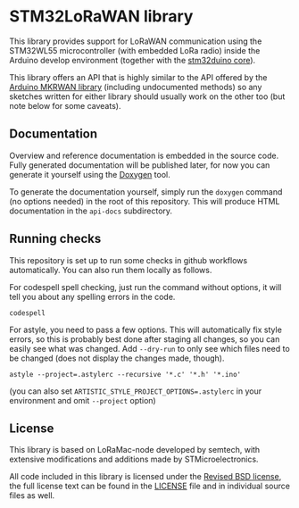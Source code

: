 # STM32LoRaWAN library

This library provides support for LoRaWAN communication using the
STM32WL55 microcontroller (with embedded LoRa radio) inside the Arduino
develop environment (together with the [stm32duino
core](https://github.com/stm32duino/Arduino_Core_STM32)).

This library offers an API that is highly similar to the API offered by
the [Arduino MKRWAN
library](https://www.arduino.cc/reference/en/libraries/mkrwan/)
(including undocumented methods) so any sketches written for either
library should usually work on the other too (but note below for some
caveats).

## Documentation
Overview and reference documentation is embedded in the source code.
Fully generated documentation will be published later, for now you can
generate it yourself using the [Doxygen](https://doxygen.nl/) tool.

To generate the documentation yourself, simply run the `doxygen` command
(no options needed) in the root of this repository. This will produce
HTML documentation in the `api-docs` subdirectory.

## Running checks
This repository is set up to run some checks in github workflows
automatically. You can also run them locally as follows.

For codespell spell checking, just run the command without options, it
will tell you about any spelling errors in the code.

    codespell

For astyle, you need to pass a few options. This will automatically fix
style errors, so this is probably best done after staging all changes,
so you can easily see what was changed. Add `--dry-run` to only see
which files need to be changed (does not display the changes made,
though).

    astyle --project=.astylerc --recursive '*.c' '*.h' '*.ino'

(you can also set `ARTISTIC_STYLE_PROJECT_OPTIONS=.astylerc` in your
environment and omit `--project` option)

## License
This library is based on LoRaMac-node developed by semtech, with
extensive modifications and additions made by STMicroelectronics.

All code included in this library is licensed under the [Revised BSD
license](https://spdx.org/licenses/BSD-3-Clause.html), the full license
text can be found in the [LICENSE]() file and in individual source files
as well.
